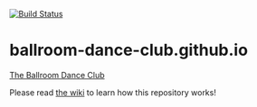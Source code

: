 [![Build Status](https://travis-ci.org/ballroom-dance-club/ballroom-dance-club.github.io.svg?branch=master)](https://travis-ci.org/ballroom-dance-club/ballroom-dance-club.github.io)

# ballroom-dance-club.github.io
[The Ballroom Dance Club](https://ballroomdance.club)

Please read [the wiki](../../wiki) to learn how this repository works!
